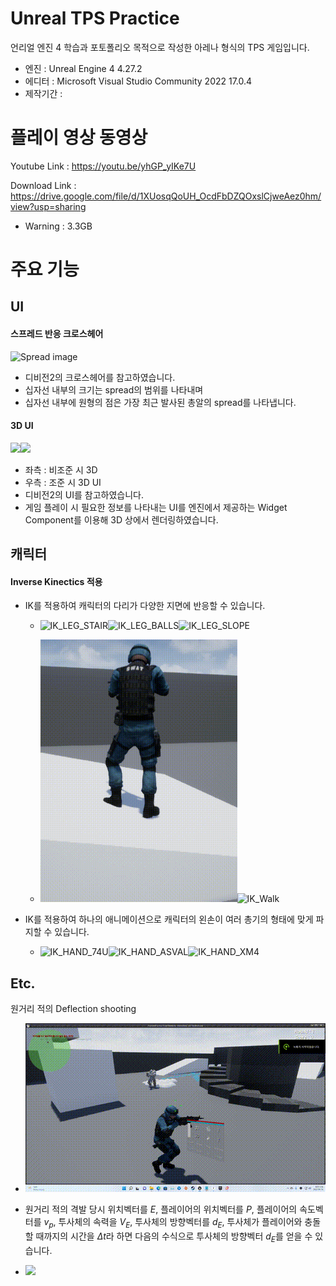 # Unreal TPS Practice

언리얼 엔진 4 학습과 포토폴리오 목적으로 작성한 아레나 형식의 TPS 게임입니다.

- 엔진 : Unreal Engine 4 4.27.2
- 에디터 : Microsoft Visual Studio Community 2022 17.0.4
- 제작기간 : 

# 플레이 영상 동영상

Youtube Link  :  https://youtu.be/yhGP_yIKe7U

Download Link : https://drive.google.com/file/d/1XUosqQoUH_OcdFbDZQOxslCjweAez0hm/view?usp=sharing
- Warning : 3.3GB
# 주요 기능

## UI

#### 스프레드 반응 크로스헤어

![Spread image](Documents/Imgs/spread.png)

- 디비전2의 크로스헤어를 참고하였습니다.
- 십자선 내부의 크기는 spread의 범위를 나타내며
- 십자선 내부에 원형의 점은 가장 최근 발사된 총알의 spread를 나타냅니다.

#### 3D UI

![](Documents/Imgs/3DUI_NORMAL.png)![](Documents/Imgs/3DUI_AIM.png)

- 좌측 : 비조준 시 3D
- 우측 : 조준 시 3D UI
- 디비전2의 UI를 참고하였습니다.
- 게임 플레이 시 필요한 정보를 나타내는 UI를 엔진에서 제공하는 Widget Component를 이용해 3D 상에서 렌더링하였습니다.

## 캐릭터

#### Inverse Kinectics 적용

- IK를 적용하여 캐릭터의 다리가 다양한 지면에 반응할 수 있습니다.

  - ![IK_LEG_STAIR](Documents/Imgs/IK_LEG_STAIR.png)![IK_LEG_BALLS](Documents/Imgs/IK_LEG_BALLS.png)![IK_LEG_SLOPE](Documents/Imgs/IK_LEG_SLOPE.png)

  - <img src="Documents/Imgs/IK_Stand2.gif" alt="IK_Stand2" style="zoom:75%;" /><img src="Documents/Imgs/IK_Walk.gif" alt="IK_Walk" width="30%" />

- IK를 적용하여 하나의 애니메이션으로 캐릭터의 왼손이 여러 총기의 형태에 맞게 파지할 수 있습니다.

  - ![IK_HAND_74U](Documents/Imgs/IK_HAND_74U.png)![IK_HAND_ASVAL](Documents/Imgs/IK_HAND_ASVAL.png)![IK_HAND_XM4](Documents/Imgs/IK_HAND_XM4.png)




## Etc.

원거리 적의 Deflection shooting

- ![AI_DeflectionShoot](Documents/Imgs/AI_DeflectionShoot.gif)

- 원거리 적의 격발 당시 위치벡터를 $E$, 플레이어의 위치벡터를 $P$, 플레이어의 속도벡터를 $v_p$, 투사체의 속력을 $V_E$, 투사체의 방향벡터를 $d_E$, 투사체가 플레이어와 충돌할 때까지의 시간을 $\Delta t$라 하면 다음의 수식으로 투사체의 방향벡터 $d_E$를 얻을 수 있습니다.
- ![](Documents/Imgs/DeflectionFormular.png)
